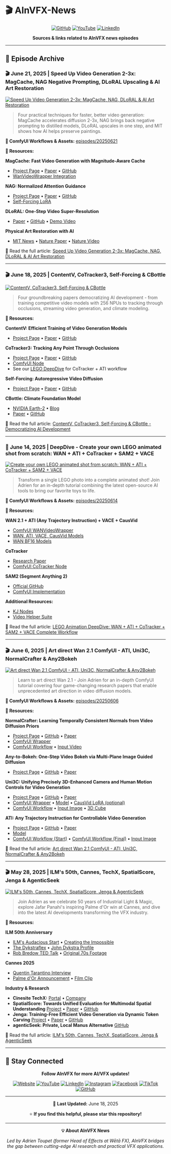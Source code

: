 # 🎬 AInVFX-News

<div align="center">
  
  [![GitHub](https://img.shields.io/badge/GitHub-100000?style=for-the-badge&logo=github&logoColor=white)](https://github.com/AInVFX)
  [![YouTube](https://img.shields.io/badge/YouTube-FF0000?style=for-the-badge&logo=youtube&logoColor=white)](https://www.youtube.com/@AInVFX)
  [![LinkedIn](https://img.shields.io/badge/LinkedIn-0077B5?style=for-the-badge&logo=linkedin&logoColor=white)](https://www.linkedin.com/company/ainvfx)
  
  **Sources & links related to AInVFX news episodes**
  
</div>

---

## 📅 Episode Archive

### 🎬 June 21, 2025 | Speed Up Video Generation 2-3x: MagCache, NAG Negative Prompting, DLoRAL Upscaling & AI Art Restoration

[![Speed Up Video Generation 2-3x: MagCache, NAG, DLoRAL & AI Art Restoration](https://img.youtube.com/vi/YGTUQw9ff4E/maxresdefault.jpg)](https://youtu.be/YGTUQw9ff4E)

> Four practical techniques for faster, better video generation: MagCache accelerates diffusion 2-3x, NAG brings back negative prompting to distilled models, DLoRAL upscales in one step, and MIT shows how AI helps preserve paintings.

**📁 ComfyUI Workflows & Assets:** [episodes/20250621](https://github.com/AInVFX/AInVFX-News/tree/main/episodes/20250621)

**🔗 Resources:**

**MagCache: Fast Video Generation with Magnitude-Aware Cache**
- [Project Page](https://zehong-ma.github.io/MagCache/) • [Paper](https://arxiv.org/abs/2506.09045) • [GitHub](https://github.com/Zehong-Ma/ComfyUI-MagCache)
- [WanVideoWrapper Integration](https://github.com/kijai/ComfyUI-WanVideoWrapper)

**NAG: Normalized Attention Guidance**
- [Project Page](https://chendaryen.github.io/NAG.github.io/) • [Paper](https://arxiv.org/abs/2505.21179) • [GitHub](https://github.com/ChenDarYen/Normalized-Attention-Guidance)
- [Self-Forcing LoRA](https://huggingface.co/Kijai/WanVideo_comfy/blob/main/Wan21_T2V_14B_lightx2v_cfg_step_distill_lora_rank32.safetensors)

**DLoRAL: One-Step Video Super-Resolution**
- [Paper](https://arxiv.org/abs/2506.15591) • [GitHub](https://github.com/yjsunnn/DLoRAL) • [Demo Video](https://www.youtube.com/embed/Jsk8zSE3U-w?si=jz1Isdzxt_NqqDFL&vq=hd1080)

**Physical Art Restoration with AI**
- [MIT News](https://news.mit.edu/2025/restoring-damaged-paintings-using-ai-generated-mask-0611) • [Nature Paper](https://www.nature.com/articles/s41586-025-09045-4) • [Nature Video](https://www.nature.com/articles/d41586-025-01836-z)

📰 Read the full article: [Speed Up Video Generation 2-3x: MagCache, NAG, DLoRAL & AI Art Restoration](https://www.ainvfx.com/blog/speed-up-video-generation-2-3x-magcache-nag-dloral-and-ai-art-restoration/)

---

### 🎬 June 18, 2025 | ContentV, CoTracker3, Self-Forcing & CBottle

[![ContentV, CoTracker3, Self-Forcing & CBottle](https://img.youtube.com/vi/U6LoN10ZpxU/maxresdefault.jpg)](https://youtu.be/U6LoN10ZpxU)

> Four groundbreaking papers democratizing AI development - from training competitive video models with 256 NPUs to tracking through occlusions, streaming video generation, and climate modeling.

**🔗 Resources:**

**ContentV: Efficient Training of Video Generation Models**
- [Project Page](https://contentv.github.io/) • [Paper](https://arxiv.org/abs/2506.05343) • [GitHub](https://github.com/bytedance/ContentV)

**CoTracker3: Tracking Any Point Through Occlusions**
- [Project Page](https://cotracker3.github.io/) • [Paper](https://arxiv.org/abs/2410.11831) • [GitHub](https://github.com/facebookresearch/co-tracker)
- [ComfyUI Node](https://github.com/s9roll7/comfyui_cotracker_node)
- See our [LEGO DeepDive](https://youtu.be/7YmiJxPEMk0) for CoTracker + ATI workflow

**Self-Forcing: Autoregressive Video Diffusion**
- [Project Page](https://self-forcing.github.io/) • [Paper](https://arxiv.org/abs/2506.08009) • [GitHub](https://github.com/guandeh17/Self-Forcing)

**CBottle: Climate Foundation Model**
- [NVIDIA Earth-2](https://www.nvidia.com/en-us/high-performance-computing/earth-2/) • [Blog](https://blogs.nvidia.com/blog/earth2-generative-ai-foundation-model-global-climate-kernel-scale-resolution/)
- [Paper](https://arxiv.org/abs/2505.06474v1) • [GitHub](https://github.com/NVlabs/cBottle)

📰 Read the full article: [ContentV, CoTracker3, Self-Forcing & CBottle - Democratizing AI Development](https://www.ainvfx.com/blog/contentv-cotracker3-self-forcing-and-cbottle-democratizing-ai-development/)

---

### 🤿 June 14, 2025 | DeepDive - Create your own LEGO animated shot from scratch: WAN + ATI + CoTracker + SAM2 + VACE

[![Create your own LEGO animated shot from scratch: WAN + ATI + CoTracker + SAM2 + VACE](https://img.youtube.com/vi/7YmiJxPEMk0/maxresdefault.jpg)](https://youtu.be/7YmiJxPEMk0)

> Transform a single LEGO photo into a complete animated shot! Join Adrien for an in-depth tutorial combining the latest open-source AI tools to bring our favorite toys to life.

**📁 ComfyUI Workflows & Assets:** [episodes/20250614](https://github.com/AInVFX/AInVFX-News/tree/main/episodes/20250614)

**🔗 Resources:**

**WAN 2.1 + ATI (Any Trajectory Instruction) + VACE + CausVid**
- [ComfyUI WANVideoWrapper](https://github.com/kijai/ComfyUI-WanVideoWrapper)
- [WAN, ATI, VACE, CausVid Models](https://huggingface.co/Kijai/WanVideo_comfy/tree/main)
- [WAN BF16 Models](https://huggingface.co/Comfy-Org/Wan_2.1_ComfyUI_repackaged/tree/main/split_files/diffusion_models)

**CoTracker**
- [Research Paper](https://github.com/facebookresearch/co-tracker)
- [ComfyUI CoTracker Node](https://github.com/s9roll7/comfyui_cotracker_node)

**SAM2 (Segment Anything 2)**
- [Official GitHub](https://github.com/facebookresearch/segment-anything-2)
- [ComfyUI Implementation](https://github.com/kijai/ComfyUI-segment-anything-2)

**Additional Resources:**
- [KJ Nodes](https://github.com/kijai/ComfyUI-KJNodes)
- [Video Helper Suite](https://github.com/Kosinkadink/ComfyUI-VideoHelperSuite)

📰 Read the full article: [LEGO Animation DeepDive: WAN + ATI + CoTracker + SAM2 + VACE Complete Workflow](https://www.ainvfx.com/blog/lego-animation-deepdive-wan-ati-cotracker-sam2-vace-complete-workflow/)

---

### 🎬 June 6, 2025 | Art direct Wan 2.1 ComfyUI - ATI, Uni3C, NormalCrafter & Any2Bokeh

[![Art direct Wan 2.1 ComfyUI - ATI, Uni3C, NormalCrafter & Any2Bokeh](https://img.youtube.com/vi/0cw2N3W7nKo/maxresdefault.jpg)](https://youtu.be/0cw2N3W7nKo)

> Learn to art direct Wan 2.1 - Join Adrien for an in-depth ComfyUI tutorial covering four game-changing research papers that enable unprecedented art direction in video diffusion models.

**📁 ComfyUI Workflows & Assets:** [episodes/20250606](https://github.com/AInVFX/AInVFX-News/tree/main/episodes/20250606)

**🔗 Resources:**

**NormalCrafter: Learning Temporally Consistent Normals from Video Diffusion Priors**
- [Project Page](https://normalcrafter.github.io/) • [GitHub](https://github.com/Binyr/NormalCrafter) • [Paper](https://arxiv.org/abs/2504.11427)
- [ComfyUI Wrapper](https://github.com/AIWarper/ComfyUI-NormalCrafterWrapper)
- [ComfyUI Workflow](https://github.com/AInVFX/AInVFX-News/blob/main/episodes/20250606/AInVFX_NormalCrafter.json) • [Input Video](https://github.com/AInVFX/AInVFX-News/blob/main/episodes/20250606/5192157-hd_1920_1080_30fps.mp4)

**Any-to-Bokeh: One-Step Video Bokeh via Multi-Plane Image Guided Diffusion**
- [Project Page](https://vivocameraresearch.github.io/any2bokeh/) • [GitHub](https://github.com/vivoCameraResearch/any-to-bokeh) • [Paper](https://arxiv.org/abs/2505.21593)

**Uni3C: Unifying Precisely 3D-Enhanced Camera and Human Motion Controls for Video Generation**
- [Project Page](https://ewrfcas.github.io/Uni3C/) • [GitHub](https://github.com/ewrfcas/Uni3C) • [Paper](https://arxiv.org/abs/2504.14899)
- [ComfyUI Wrapper](https://github.com/kijai/ComfyUI-WanVideoWrapper) • [Model](https://huggingface.co/Kijai/WanVideo_comfy/blob/main/Wan21_Uni3C_controlnet_fp16.safetensors) • [CausVid LoRA (optional)](https://huggingface.co/Kijai/WanVideo_comfy/blob/main/Wan21_CausVid_14B_T2V_lora_rank32_v2.safetensors)
- [ComfyUI Workflow](https://github.com/AInVFX/AInVFX-News/blob/main/episodes/20250606/AInVFX_Uni3C.json) • [Input Image](https://github.com/AInVFX/AInVFX-News/blob/main/episodes/20250606/pexels-webbshow-2406455.jpg) • [3D Cube](https://github.com/AInVFX/AInVFX-News/blob/main/episodes/20250606/cube.obj)

**ATI: Any Trajectory Instruction for Controllable Video Generation**
- [Project Page](https://anytraj.github.io/) • [GitHub](https://github.com/bytedance/ATI) • [Paper](https://arxiv.org/abs/2505.22944)
- [Model](https://huggingface.co/Kijai/WanVideo_comfy/blob/main/Wan2_1-I2V-ATI-14B_fp8_e4m3fn.safetensors)
- [ComfyUI Workflow (Start)](https://github.com/AInVFX/AInVFX-News/blob/main/episodes/20250606/AInVFX_ATI.json) • [ComfyUI Workflow (Final)](https://github.com/AInVFX/AInVFX-News/blob/main/episodes/20250606/AInVFX_ATI_Final.json) • [Input Image](https://github.com/AInVFX/AInVFX-News/blob/main/episodes/20250606/elderly-friends-playing-petanque.jpg)

📰 Read the full article: [Art direct Wan 2.1 ComfyUI - ATI, Uni3C, NormalCrafter & Any2Bokeh](https://www.ainvfx.com/blog/art-direct-wan2-1-normalcrafter-any-to-bokeh-uni3c-and-ati-deep-dive/)

---

### 🎬 May 28, 2025 | ILM's 50th, Cannes, TechX, SpatialScore, Jenga & AgenticSeek

[![ILM's 50th, Cannes, TechX, SpatialScore, Jenga & AgenticSeek](https://img.youtube.com/vi/ffyLCdJc9B8/maxresdefault.jpg)](https://youtu.be/ffyLCdJc9B8)

> Join Adrien as we celebrate 50 years of Industrial Light & Magic, explore Jafar Panahi's inspiring Palme d'Or win at Cannes, and dive into the latest AI developments transforming the VFX industry.

**🔗 Resources:**

**ILM 50th Anniversary**
- [ILM's Audacious Start](https://www.ilm.com/ilms-audacious-start-in-an-empty-warehouse-began-50-years-ago/) • [Creating the Impossible](https://www.imdb.com/title/tt1657302/)
- [The Dykstraflex](https://www.lucasfilm.com/news/lucasfilm-originals-the-dykstraflex/) • [John Dykstra Profile](https://mrfeelgood.com/articles/wtf-is-john-dykstra)
- [Rob Bredow TED Talk](https://www.youtube.com/watch?v=E3Yo7PULlPs) • [Original 70s Footage](https://vimeo.com/5494280)

**Cannes 2025**
- [Quentin Tarantino Interview](https://www.festival-cannes.com/en/medialibrary/interview-with-quentin-tarantino/)
- [Palme d'Or Announcement](https://www.youtube.com/watch?v=bgFB_SH8AU8) • [Film Clip](https://www.youtube.com/watch?v=Sxcrm1FGO9c)

**Industry & Research**
- **Cinesite TechX:** [Portal](https://cinesite.com/techx/) • [Company](https://cinesite.com/)
- **SpatialScore: Towards Unified Evaluation for Multimodal Spatial Understanding** [Project](https://haoningwu3639.github.io/SpatialScore/) • [Paper](https://arxiv.org/abs/2505.17012) • [GitHub](https://github.com/haoningwu3639/SpatialScore/)
- **Jenga: Training-Free Efficient Video Generation via Dynamic Token Carving** [Project](https://julianjuaner.github.io/projects/jenga/) • [Paper](https://arxiv.org/abs/2505.16864) • [GitHub](https://github.com/dvlab-research/Jenga/)
- **agenticSeek: Private, Local Manus Alternative** [GitHub](https://github.com/Fosowl/agenticSeek)

📰 Read the full article: [ILM's 50th, Cannes, TechX, SpatialScore, Jenga & AgenticSeek](https://www.ainvfx.com/blog/ilms-50th-cannes-techx-spatialscore-jenga-and-agenticseek/)

---

## 📢 Stay Connected

<div align="center">
  
  **Follow AInVFX for more AI/VFX updates!**
  
  [![Website](https://img.shields.io/badge/Website-ainvfx.com-blue?style=social)](https://www.ainvfx.com)
  [![YouTube](https://img.shields.io/youtube/channel/subscribers/UCz3nVz4K5HKcXxJRkjhFTlA?style=social&label=Subscribe)](https://www.youtube.com/@AInVFX)
  [![LinkedIn](https://img.shields.io/badge/LinkedIn-Follow-blue?style=social&logo=linkedin)](https://www.linkedin.com/company/ainvfx)
  [![Instagram](https://img.shields.io/badge/Instagram-Follow-E4405F?style=social&logo=instagram)](https://www.instagram.com/ainvfxcom)
  [![Facebook](https://img.shields.io/badge/Facebook-Like-1877F2?style=social&logo=facebook)](https://www.facebook.com/ainvfxcom)
  [![TikTok](https://img.shields.io/badge/TikTok-Follow-black?style=social&logo=tiktok)](https://www.tiktok.com/@ainvfxcom)
  [![GitHub](https://img.shields.io/github/followers/AInVFX?style=social)](https://github.com/AInVFX)
  
</div>

---

<div align="center">
  
  📅 **Last Updated:** June 18, 2025
  
  ⭐ **If you find this helpful, please star this repository!**
  
  ---
  
  **💡 About AInVFX News**
  
  *Led by Adrien Toupet (former Head of Effects at Wētā FX), AInVFX bridges the gap between cutting-edge AI research and practical VFX applications.*
  
</div>
